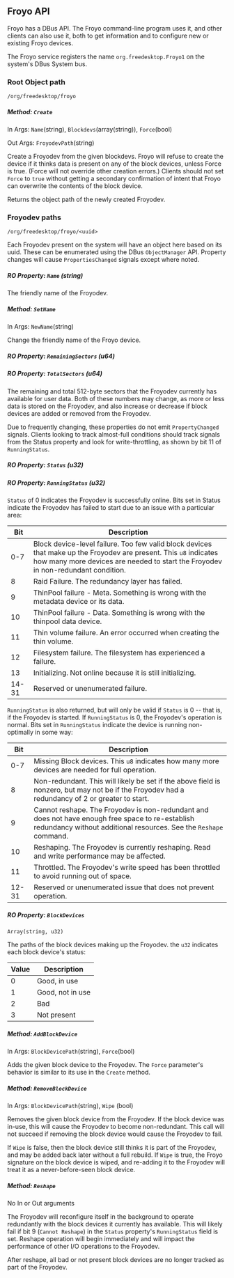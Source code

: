 ## Froyo API

Froyo has a DBus API. The Froyo command-line program uses it, and
other clients can also use it, both to get information and to
configure new or existing Froyo devices.

The Froyo service registers the name `org.freedesktop.Froyo1` on the
system's DBus System bus.

### Root Object path

`/org/freedesktop/froyo`

##### Method: `Create`

In Args: `Name`(string), `Blockdevs`(array(string)), `Force`(bool)

Out Args: `FroyodevPath`(string)

Create a Froyodev from the given blockdevs. Froyo will refuse to
create the device if it thinks data is present on any of the block
devices, unless Force is true. (Force will not override other
creation errors.)
Clients should not set `Force` to `true` without getting a secondary
confirmation of intent that Froyo can overwrite the contents of the
block device.

Returns the object path of the newly created Froyodev.

### Froyodev paths

`/org/freedesktop/froyo/<uuid>`

Each Froyodev present on the system will have an object here based on
its uuid. These can be enumerated using the DBus `ObjectManager` API.
Property changes will cause `PropertiesChanged` signals except where
noted.

##### RO Property: `Name` (string)

The friendly name of the Froyodev.

##### Method: `SetName`

In Args: `NewName`(string)

Change the friendly name of the Froyo device.

##### RO Property: `RemainingSectors` (u64)
##### RO Property: `TotalSectors` (u64)

The remaining and total 512-byte sectors that the
Froyodev currently has available for user data. Both of these numbers
may change, as more or less data is stored on the Froyodev, and also
increase or decrease if block devices are added or removed from the
Froyodev.

Due to frequently changing, these properties do not emit
`PropertyChanged` signals. Clients looking to track almost-full
conditions should track signals from the Status property and look for
write-throttling, as shown by bit 11 of `RunningStatus`.

##### RO Property: `Status` (u32)
##### RO Property: `RunningStatus` (u32)

`Status` of 0 indicates the Froyodev is successfully online. Bits
set in Status indicate the Froyodev has failed to start due to an
issue with a particular area:

| Bit | Description
|-----|----------------
|0-7  |Block device-level failure. Too few valid block devices that make up the Froyodev are present. This `u8` indicates how many more devices are needed to start the Froyodev in non-redundant condition.
|8    |Raid Failure. The redundancy layer has failed.
|9    |ThinPool failure - Meta. Something is wrong with the metadata device or its data.
|10   |ThinPool failure - Data. Something is wrong with the thinpool data device.
|11   |Thin volume failure. An error occurred when creating the thin volume.
|12   |Filesystem failure. The filesystem has experienced a failure.
|13   |Initializing. Not online because it is still initializing.
|14-31|Reserved or unenumerated failure.

`RunningStatus` is also returned, but will only be valid if
`Status` is 0 -- that is, if the Froyodev is started. If
`RunningStatus` is 0, the Froyodev's operation is normal. Bits set
in `RunningStatus` indicate the device is running non-optimally in
some way:

| Bit | Description
|-----|----------------
|0-7  |Missing Block devices. This `u8` indicates how many more devices are needed for full operation.
|8    |Non-redundant. This will likely be set if the above field is nonzero, but may not be if the Froyodev had a redundancy of 2 or greater to start.
|9    |Cannot reshape. The Froyodev is non-redundant and does not have enough free space to re-establish redundancy without additional resources. See the `Reshape` command.
|10   |Reshaping. The Froyodev is currently reshaping. Read and write performance may be affected.
|11   |Throttled. The Froyodev's write speed has been throttled to avoid running out of space.
|12-31|Reserved or unenumerated issue that does not prevent operation.

##### RO Property: `BlockDevices`

`Array(string, u32)`

The paths of the block devices making up the Froyodev. the `u32` indicates
each block device's status:

| Value | Description
|-------|----------------
|0      | Good, in use
|1      | Good, not in use
|2      | Bad
|3      | Not present

##### Method: `AddBlockDevice`

In Args: `BlockDevicePath`(string), `Force`(bool)

Adds the given block device to the Froyodev. The `Force` parameter's
behavior is similar to its use in the `Create` method.

##### Method: `RemoveBlockDevice`

In Args: `BlockDevicePath`(string), `Wipe` (bool)

Removes the given block device from the Froyodev. If the block device
was in-use, this will cause the Froyodev to become non-redundant. This
call will not succeed if removing the block device would cause the
Froyodev to fail.

If `Wipe` is false, then the block device still thinks it is part of
the Froyodev, and may be added back later without a full rebuild. If
`Wipe` is true, the Froyo signature on the block device is wiped, and
re-adding it to the Froyodev will treat it as a never-before-seen
block device.

##### Method: `Reshape`

No In or Out arguments

The Froyodev will reconfigure itself in the background to operate
redundantly with the block devices it currently has available. This
will likely fail if bit 9 (`Cannot Reshape`) in the `Status`
property's `RunningStatus` field is set. Reshape operation will
begin immediately and will impact the performance of other I/O
operations to the Froyodev.

After reshape, all bad or not present block devices are no longer
tracked as part of the Froyodev.
